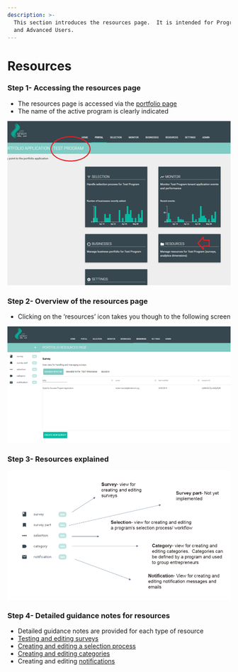 ```yaml
---
description: >-
  This section introduces the resources page.  It is intended for Program Users
  and Advanced Users.
---
```


# Resources

### Step 1- Accessing the resources page

* The resources page is accessed via the [portfolio page](https://docs.preignition.org/~/edit/primary/program-users/introduction-to-the-portfolio-page)
* The name of the active program is clearly indicated

![](../../../.gitbook/assets/image%20%2816%29.png)

### Step 2- Overview of the resources page

* Clicking on the ‘resources’ icon takes you though to the following screen

![](../../../.gitbook/assets/image%20%2838%29.png)

### Step 3- Resources explained

![](../../../.gitbook/assets/image%20%2852%29.png)

### Step 4- Detailed guidance notes for resources

* Detailed guidance notes are provided for each type of resource
* [Testing and editing surveys](https://docs.preignition.org/~/edit/primary/advanced-users/testing-and-editing-surveys)
* [Creating and editing a selection process](https://docs.preignition.org/~/edit/primary/advanced-users/creating-or-editing-a-selection-process)
* [Creating and editing categories](https://docs.preignition.org/~/edit/primary/advanced-users/batches/categories)
* Creating and editing [notifications](https://docs.preignition.org/~/edit/primary/program-users/introduction-to-resources-page/notifications)

